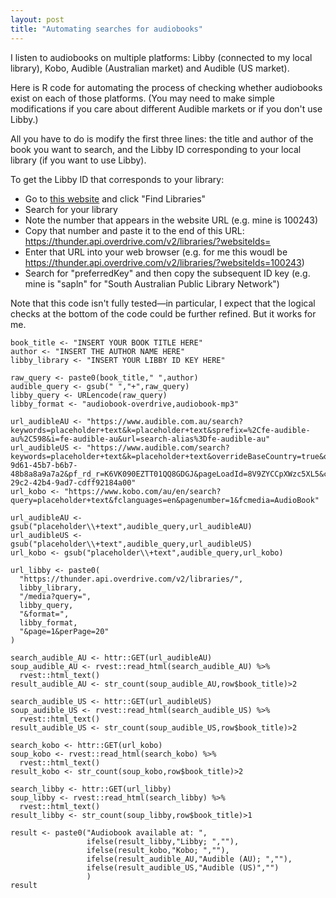```yaml
---
layout: post
title: "Automating searches for audiobooks"
---
```

I listen to audiobooks on multiple platforms: Libby (connected to my local library), Kobo, Audible (Australian market) and Audible (US market).  

Here is R code for automating the process of checking whether audiobooks exist on each of those platforms. (You may need to make simple modifications if you care about different Audible markets or if you don't use Libby.)  

All you have to do is modify the first three lines: the title and author of the book you want to search, and the Libby ID corresponding to your local library (if you want to use Libby).  

To get the Libby ID that corresponds to your library:  
- Go to [this website](https://libbysearch.com/) and click "Find Libraries"
- Search for your library
- Note the number that appears in the website URL (e.g. mine is 100243)
- Copy that number and paste it to the end of this URL: https://thunder.api.overdrive.com/v2/libraries/?websiteIds=
- Enter that URL into your web browser (e.g. for me this woudl be https://thunder.api.overdrive.com/v2/libraries/?websiteIds=100243)
- Search for "preferredKey" and then copy the subsequent ID key (e.g. mine is "sapln" for "South Australian Public Library Network")  

Note that this code isn't fully tested—in particular, I expect that the logical checks at the bottom of the code could be further refined. But it works for me.  

~~~
book_title <- "INSERT YOUR BOOK TITLE HERE"
author <- "INSERT THE AUTHOR NAME HERE"
libby_library <- "INSERT YOUR LIBBY ID KEY HERE"

raw_query <- paste0(book_title," ",author)
audible_query <- gsub(" ","+",raw_query)
libby_query <- URLencode(raw_query)
libby_format <- "audiobook-overdrive,audiobook-mp3"

url_audibleAU <- "https://www.audible.com.au/search?keywords=placeholder+text&k=placeholder+text&sprefix=%2Cfe-audible-au%2C598&i=fe-audible-au&url=search-alias%3Dfe-audible-au"
url_audibleUS <- "https://www.audible.com/search?keywords=placeholder+text&k=placeholder+text&overrideBaseCountry=true&overrideBaseCountry=true&ipRedirectOverride=true&ref_pageloadid=not_applicable&pf_rd_p=f2358941-9d61-45b7-b6b7-48b8a8a9a7a2&pf_rd_r=K6VK090EZTT01QQ8GDGJ&pageLoadId=8V9ZYCCpXWzc5XL5&creativeId=7e5ef24f-29c2-42b4-9ad7-cdff92184a00"
url_kobo <- "https://www.kobo.com/au/en/search?query=placeholder+text&fclanguages=en&pagenumber=1&fcmedia=AudioBook"

url_audibleAU <- gsub("placeholder\\+text",audible_query,url_audibleAU)
url_audibleUS <- gsub("placeholder\\+text",audible_query,url_audibleUS)
url_kobo <- gsub("placeholder\\+text",audible_query,url_kobo)

url_libby <- paste0(
  "https://thunder.api.overdrive.com/v2/libraries/",
  libby_library,
  "/media?query=",
  libby_query,
  "&format=",
  libby_format,
  "&page=1&perPage=20"
)

search_audible_AU <- httr::GET(url_audibleAU)
soup_audible_AU <- rvest::read_html(search_audible_AU) %>%
  rvest::html_text()
result_audible_AU <- str_count(soup_audible_AU,row$book_title)>2

search_audible_US <- httr::GET(url_audibleUS)
soup_audible_US <- rvest::read_html(search_audible_US) %>%
  rvest::html_text()
result_audible_US <- str_count(soup_audible_US,row$book_title)>2

search_kobo <- httr::GET(url_kobo)
soup_kobo <- rvest::read_html(search_kobo) %>%
  rvest::html_text()
result_kobo <- str_count(soup_kobo,row$book_title)>2

search_libby <- httr::GET(url_libby)
soup_libby <- rvest::read_html(search_libby) %>%
  rvest::html_text()
result_libby <- str_count(soup_libby,row$book_title)>1

result <- paste0("Audiobook available at: ",
                 ifelse(result_libby,"Libby; ",""),
                 ifelse(result_kobo,"Kobo; ",""),
                 ifelse(result_audible_AU,"Audible (AU); ",""),
                 ifelse(result_audible_US,"Audible (US)","")
                 )
result

~~~
